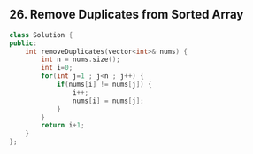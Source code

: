 ## 26. Remove Duplicates from Sorted Array
```C++
class Solution {
public:
    int removeDuplicates(vector<int>& nums) {
        int n = nums.size();
        int i=0;
        for(int j=1 ; j<n ; j++) {
            if(nums[i] != nums[j]) {
                i++;
                nums[i] = nums[j];
            }
        }
        return i+1;
    }
};
```